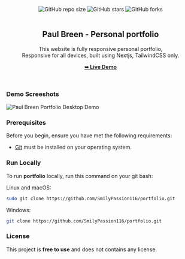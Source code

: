 <div align="center">
  
  ![GitHub repo size](https://img.shields.io/github/repo-size/bestpractice116/portfolio)
  ![GitHub stars](https://img.shields.io/github/stars/bestpractice116/portfolio?style=social)
  ![GitHub forks](https://img.shields.io/github/forks/bestpractice116/portfolio?style=social)
  <br />
  <br />

  <h2 align="center">Paul Breen - Personal portfolio</h2>

This website is fully responsive personal portfolio, <br />Responsive for all devices, built using Nextjs, TailwindCSS only.

<a href="https://paulbreen.vercel.app/"><strong>➥ Live Demo</strong></a>

</div>

<br />

### Demo Screeshots

![Paul Breen Portfolio Desktop Demo](./public/readme-images/portfolio.png "Desktop Demo")

### Prerequisites

Before you begin, ensure you have met the following requirements:

- [Git](https://git-scm.com/downloads "Download Git") must be installed on your operating system.

### Run Locally

To run **portfolio** locally, run this command on your git bash:

Linux and macOS:

```bash
sudo git clone https://github.com/SmilyPassion116/portfolio.git
```

Windows:

```bash
git clone https://github.com/SmilyPassion116/portfolio.git
```

### License

This project is **free to use** and does not contains any license.
